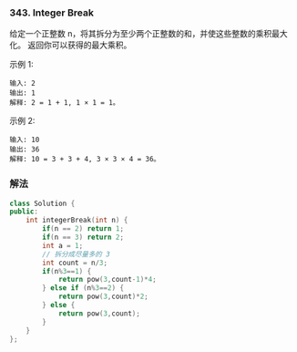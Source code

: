 ### 343. Integer Break

给定一个正整数 n，将其拆分为至少两个正整数的和，并使这些整数的乘积最大化。 返回你可以获得的最大乘积。

示例 1:
```
输入: 2
输出: 1
解释: 2 = 1 + 1, 1 × 1 = 1。
```
示例 2:
```
输入: 10
输出: 36
解释: 10 = 3 + 3 + 4, 3 × 3 × 4 = 36。
```

### 解法

```cpp
class Solution {
public:
    int integerBreak(int n) {
        if(n == 2) return 1;
        if(n == 3) return 2;
        int a = 1;
        // 拆分成尽量多的 3
        int count = n/3;
        if(n%3==1) {
            return pow(3,count-1)*4;
        } else if (n%3==2) {
            return pow(3,count)*2;
        } else {
            return pow(3,count);
        }
    }
};
```
